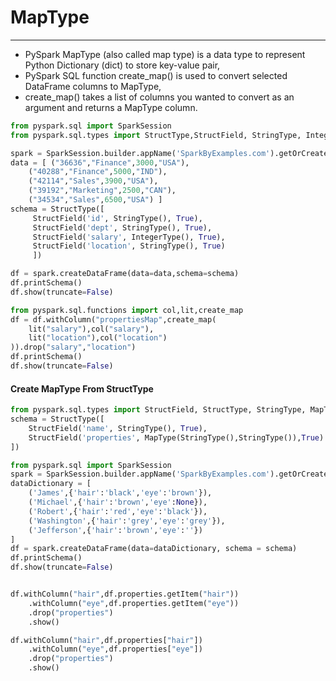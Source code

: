 # MapType

---
* PySpark MapType (also called map type) is a data type to represent Python Dictionary (dict) to store key-value pair, 
* PySpark SQL function create_map() is used to convert selected DataFrame columns to MapType,
*  create_map() takes a list of columns you wanted to convert as an argument and returns a MapType column.
```python
from pyspark.sql import SparkSession
from pyspark.sql.types import StructType,StructField, StringType, IntegerType

spark = SparkSession.builder.appName('SparkByExamples.com').getOrCreate()
data = [ ("36636","Finance",3000,"USA"), 
    ("40288","Finance",5000,"IND"), 
    ("42114","Sales",3900,"USA"), 
    ("39192","Marketing",2500,"CAN"), 
    ("34534","Sales",6500,"USA") ]
schema = StructType([
     StructField('id', StringType(), True),
     StructField('dept', StringType(), True),
     StructField('salary', IntegerType(), True),
     StructField('location', StringType(), True)
     ])

df = spark.createDataFrame(data=data,schema=schema)
df.printSchema()
df.show(truncate=False)

from pyspark.sql.functions import col,lit,create_map
df = df.withColumn("propertiesMap",create_map(
    lit("salary"),col("salary"),
    lit("location"),col("location")
)).drop("salary","location")
df.printSchema()
df.show(truncate=False)
```
#### Create MapType From StructType
```python
from pyspark.sql.types import StructField, StructType, StringType, MapType
schema = StructType([
    StructField('name', StringType(), True),
    StructField('properties', MapType(StringType(),StringType()),True)
])

from pyspark.sql import SparkSession
spark = SparkSession.builder.appName('SparkByExamples.com').getOrCreate()
dataDictionary = [
    ('James',{'hair':'black','eye':'brown'}),
    ('Michael',{'hair':'brown','eye':None}),
    ('Robert',{'hair':'red','eye':'black'}),
    ('Washington',{'hair':'grey','eye':'grey'}),
    ('Jefferson',{'hair':'brown','eye':''})
]
df = spark.createDataFrame(data=dataDictionary, schema = schema)
df.printSchema()
df.show(truncate=False)


df.withColumn("hair",df.properties.getItem("hair"))
    .withColumn("eye",df.properties.getItem("eye"))
    .drop("properties")
    .show()

df.withColumn("hair",df.properties["hair"])
    .withColumn("eye",df.properties["eye"])
    .drop("properties")
    .show()
```


